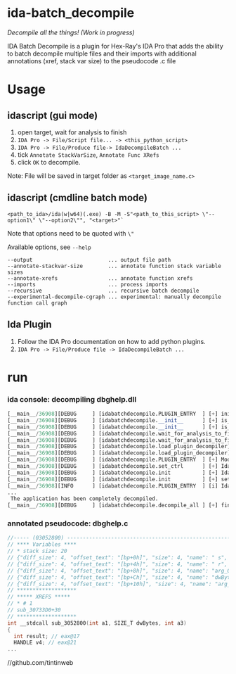 # ida-batch_decompile

*Decompile all the things!* *(Work in progress)*

IDA Batch Decompile is a plugin for Hex-Ray's IDA Pro that adds the ability to batch decompile multiple files and their imports with additional annotations (xref, stack var size) to the pseudocode .c file


# Usage

## idascript (gui mode)

1. open target, wait for analysis to finish
2. `IDA Pro -> File/Script file... -> <this_python_script>`
3. `IDA Pro -> File/Produce file-> IdaDecompileBatch ...`
3. tick `Annotate StackVarSize`, `Annotate Func XRefs`
4. click `OK` to decompile.

Note: File will be saved in target folder as `<target_image_name.c>`

## idascript (cmdline batch mode)

    <path_to_ida>/ida(w|w64)(.exe) -B -M -S"<path_to_this_script> \"--option1\" \"--option2\"", "<target>"`

Note that options need to be quoted with `\"`

Available options, see `--help`

    --output                        ... output file path
    --annotate-stackvar-size        ... annotate function stack variable sizes
    --annotate-xrefs                ... annotate function xrefs
    --imports                       ... process imports
    --recursive                     ... recursive batch decompile
    --experimental-decompile-cgraph ... experimental: manually decompile function call graph

## Ida Plugin

1. Follow the IDA Pro documentation on how to add python plugins.
2. `IDA Pro -> File/Produce file -> IdaDecompileBatch ...`

# run

### ida console: decompiling dbghelp.dll

```python
[__main__/36908][DEBUG     ] [idabatchdecompile.PLUGIN_ENTRY  ] [+] initializing IdaDecompileBatchPlugin
[__main__/36908][DEBUG     ] [idabatchdecompile.__init__      ] [+] is_windows: True
[__main__/36908][DEBUG     ] [idabatchdecompile.__init__      ] [+] is_ida64: False
[__main__/36908][DEBUG     ] [idabatchdecompile.wait_for_analysis_to_finish] [+] waiting for analysis to finish...
[__main__/36908][DEBUG     ] [idabatchdecompile.wait_for_analysis_to_finish] [+] analysis finished.
[__main__/36908][DEBUG     ] [idabatchdecompile.load_plugin_decompiler] [+] trying to load decompiler plugins
[__main__/36908][DEBUG     ] [idabatchdecompile.load_plugin_decompiler] [+] decompiler plugins loaded.
[__main__/36908][DEBUG     ] [idabatchdecompile.PLUGIN_ENTRY  ] [+] Mode: commandline w/o args
[__main__/36908][DEBUG     ] [idabatchdecompile.set_ctrl      ] [+] IdaDecompileBatchPlugin.set_ctrl(<__main__.IdaDecompileBatchController object at 0x056FCF90>)
[__main__/36908][DEBUG     ] [idabatchdecompile.init          ] [+] IdaDecompileBatchPlugin.init()
[__main__/36908][DEBUG     ] [idabatchdecompile.init          ] [+] setting up menus
[__main__/36908][INFO      ] [idabatchdecompile.PLUGIN_ENTRY  ] [i] IdaDecompileBatch loaded, see Menu: ('File/Produce file/', 'IdaDecompileBatch ...')
...
 The application has been completely decompiled.
[__main__/36908][DEBUG     ] [idabatchdecompile.decompile_all ] [+] finished decompiling 'dbghelp.dll' as 'dbghelp.c'
```

### annotated pseudocode: dbghelp.c

```c
//----- (03052800) --------------------------------------------------------
// **** Variables ****
// * stack size: 20
// {"diff_size": 4, "offset_text": "[bp+0h]", "size": 4, "name": " s", "offset": 0}
// {"diff_size": 4, "offset_text": "[bp+4h]", "size": 4, "name": " r", "offset": 4}
// {"diff_size": 4, "offset_text": "[bp+8h]", "size": 4, "name": "arg_0", "offset": 8}
// {"diff_size": 4, "offset_text": "[bp+Ch]", "size": 4, "name": "dwBytes", "offset": 12}
// {"diff_size": 4, "offset_text": "[bp+10h]", "size": 4, "name": "arg_8", "offset": 16}
// *******************
// ***** XREFS *****
// * # 1
// sub_30733D0+30
// *******************
int __stdcall sub_3052800(int a1, SIZE_T dwBytes, int a3)
{
  int result; // eax@17
  HANDLE v4; // eax@21
...
```


//github.com/tintinweb
